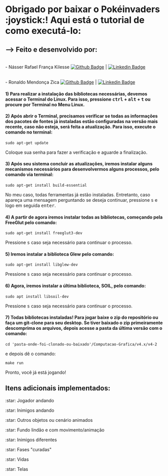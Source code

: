 <h1>Obrigado por baixar o Pokéinvaders :joystick:! Aqui está o tutorial de como executá-lo:</h1>

<h2>--> Feito e desenvolvido por:</h2> 
  
  <br/> - Násser Rafael França Kilesse
  [![Github Badge](https://img.shields.io/badge/-NásserRafael-black?style=flat-square&logo=Github&logoColor=white&link=https://www.github.com/nasserrafaelfk/)](https://www.github.com/nasserrafaelfk/) | 
  [![Linkedin Badge](https://img.shields.io/badge/-NásserRafael-blue?style=flat-square&logo=Linkedin&logoColor=white&link=https://www.linkedin.com/in/nasserrafaelfk/)](https://www.linkedin.com/in/nasserrafaelfk/)
  
  <br/> - Ronaldo Mendonça Zica
  [![Github Badge](https://img.shields.io/badge/-RonaldoZica-black?style=flat-square&logo=Github&logoColor=white&link=https://www.github.com/ronaldozica/)](https://www.github.com/ronaldozica/) |
  [![Linkedin Badge](https://img.shields.io/badge/-RonaldoZica-blue?style=flat-square&logo=Linkedin&logoColor=white&link=https://www.linkedin.com/in/ronaldo-zica/)](https://www.linkedin.com/in/ronaldo-zica/)
  

<h4>1) Para realizar a instalação das bibliotecas necessárias, devemos acessar o Terminal do Linux.
Para isso, pressione <kbd>ctrl</kbd> + <kbd>alt</kbd> + <kbd>t</kbd> ou procure por Terminal no Menu Linux.</h4>

<h4>2) Após abrir o Terminal, precisamos verificar se todas as informações dos pacotes
de fontes já instaladas estão configuradas na versão mais recente, caso não esteja,
será feita a atualização. Para isso, execute o comando no terminal:</h4>
<p><code>sudo apt-get update</code></p>
<p>Coloque sua senha para fazer a verificação e aguarde a finalização.</p>

<h4>3) Após seu sistema concluir as atualizações, iremos instalar alguns mecanismos
necessários para desenvolvermos alguns processos, pelo comando via terminal:</h4>
<p><code>sudo apt-get install build-essential</code></p>
<p>No meu caso, todas ferramentas já estão instaladas. Entretanto, caso apareça uma
mensagem perguntando se deseja continuar, pressione <kbd>s</kbd> e logo em seguida <kbd>enter</kbd>.</p>

<h4>4) A partir de agora iremos instalar todas as bibliotecas, começando pela FreeGlut
pelo comando:</h4>
<p><code>sudo apt-get install freeglut3-dev</code></p>
<p>Pressione <kbd>s</kbd> caso seja necessário para continuar o processo.</p>

<h4>5) Iremos instalar a biblioteca Glew pelo comando:</h4>
<p><code>sudo apt-get install libglew-dev</code></p>
<p>Pressione <kbd>s</kbd> caso seja necessário para continuar o processo.</p>

<h4>6) Agora, iremos instalar a última biblioteca, SOIL, pelo comando:</h4>
<p><code>sudo apt install libsoil-dev</code></p>
<p>Pressione <kbd>s</kbd> caso seja necessário para continuar o processo.</p>

<h4>7) Todas bibliotecas instaladas! Para jogar baixe o zip do repositório ou faça um git-clone para seu desktop.
  Se tiver baixado o zip primeiramente descomprima os arquivos, depois acesse a pasta da última versão com o comando:</h4>
<p><code>cd 'pasta-onde-foi-clonado-ou-baixado'/Computacao-Grafica/v4.x/v4-2</code></p>
<p>e depois dê o comando:</p>
<p><code>make run</code></p>
<p>Pronto, você já está jogando!</p>

<h2>Itens adicionais implementados:</h2>
<p>:star: Jogador andando</p>
<p>:star: Inimigos andando</p>
<p>:star: Outros objetos ou cenário animados</p>
<p>:star: Fundo lindão e com movimento/animação</p>
<p>:star: Inimigos diferentes</p>
<p>:star: Fases "curadas"</p>
<p>:star: Vidas</p>
<p>:star: Telas</p>
